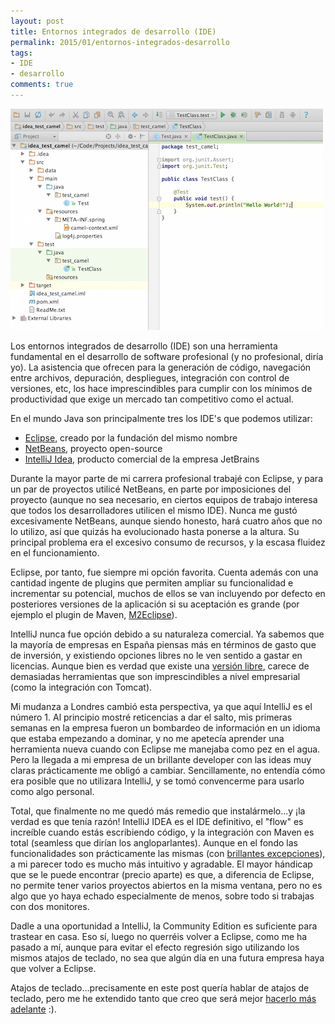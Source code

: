 ```yaml
---
layout: post
title: Entornos integrados de desarrollo (IDE)
permalink: 2015/01/entornos-integrados-desarrollo
tags:
- IDE
- desarrollo
comments: true
---
```


![IntelliJ Idea](/public/pictures/screenshot_intellij.png)

Los entornos integrados de desarrollo (IDE) son una herramienta fundamental en el desarrollo de software profesional (y no profesional, diría yo). La asistencia que ofrecen para la generación de código, navegación entre archivos, depuración, despliegues, integración con control de versiones, etc, los hace imprescindibles para cumplir con los mínimos de productividad que exige un mercado tan competitivo como el actual.

<!--break-->

En el mundo Java son principalmente tres los IDE's que podemos utilizar:

* [Eclipse](https://eclipse.org/), creado por la fundación del mismo nombre
* [NetBeans](https://netbeans.org/), proyecto open-source
* [IntelliJ Idea](https://www.jetbrains.com/idea/), producto comercial de la empresa JetBrains

Durante la mayor parte de mi carrera profesional trabajé con Eclipse, y para un par de proyectos utilicé NetBeans, en parte por imposiciones del proyecto (aunque no sea necesario, en ciertos equipos de trabajo interesa que todos los desarrolladores utilicen el mismo IDE). Nunca me gustó excesivamente NetBeans, aunque siendo honesto, hará cuatro años que no lo utilizo, así que quizás ha evolucionado hasta ponerse a la altura. Su principal problema era el excesivo consumo de recursos, y la escasa fluidez en el funcionamiento.

Eclipse, por tanto, fue siempre mi opción favorita. Cuenta además con una cantidad ingente de plugins que permiten ampliar su funcionalidad e incrementar su potencial, muchos de ellos se van incluyendo por defecto en posteriores versiones de la aplicación si su aceptación es grande (por ejemplo el plugin de Maven, [M2Eclipse](http://eclipse.org/m2e/)).

IntelliJ nunca fue opción debido a su naturaleza comercial. Ya sabemos que la mayoría de empresas en España piensas más en términos de gasto que de inversión, y existiendo opciones libres no le ven sentido a gastar en licencias. Aunque bien es verdad que existe una [versión libre](http://www.jetbrains.org/pages/viewpage.action?pageId=983211), carece de demasiadas herramientas que son imprescindibles a nivel empresarial (como la integración con Tomcat).

Mi mudanza a Londres cambió esta perspectiva, ya que aquí IntelliJ es el número 1. Al principio mostré reticencias a dar el salto, mis primeras semanas en la empresa fueron un bombardeo de información en un idioma que estaba empezando a dominar, y no me apetecía aprender una herramienta nueva cuando con Eclipse me manejaba como pez en el agua. Pero la llegada a mi empresa de un brillante developer con las ideas muy claras prácticamente me obligó a cambiar. Sencillamente, no entendía cómo era posible que no utilizara IntelliJ, y se tomó convencerme para usarlo como algo personal.

Total, que finalmente no me quedó más remedio que instalármelo...y ¡la verdad es que tenía razón! IntelliJ IDEA es el IDE definitivo, el "flow" es increíble cuando estás escribiendo código, y la integración con Maven es total (seamless que dirían los angloparlantes). Aunque en el fondo las funcionalidades son prácticamente las mismas (con [brillantes excepciones](https://www.youtube.com/watch?v=YvVbPTxE4DA)), a mi parecer todo es mucho más intuitivo y agradable. El mayor hándicap que se le puede encontrar (precio aparte) es que, a diferencia de Eclipse, no permite tener varios proyectos abiertos en la misma ventana, pero no es algo que yo haya echado especialmente de menos, sobre todo si trabajas con dos monitores.

Dadle a una oportunidad a IntelliJ, la Community Edition es suficiente para trastear en casa. Eso sí, luego no querréis volver a Eclipse, como me ha pasado a mí, aunque para evitar el efecto regresión sigo utilizando los mismos atajos de teclado, no sea que algún día en una futura empresa haya que volver a Eclipse.

Atajos de teclado...precisamente en este post quería hablar de atajos de teclado, pero me he extendido tanto que creo que será mejor [hacerlo más adelante](/2015/02/atajos-teclado-ide) :).
